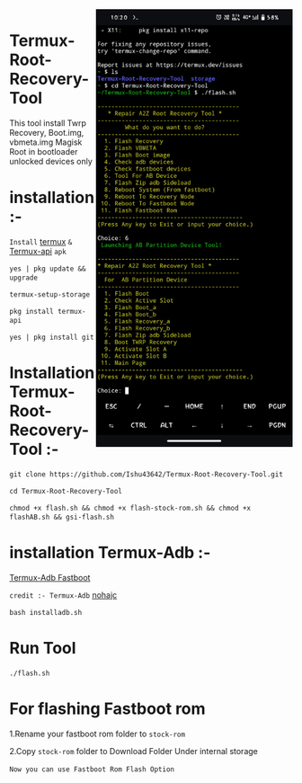 <img align="right" src="TRRT.jpg" width="350" alt="Termux Root Recovery Tool">

# Termux-Root-Recovery-Tool
This tool install Twrp Recovery, Boot.img, vbmeta.img Magisk Root in bootloader unlocked devices only

# installation :- 

```Install``` [termux](https://f-droid.org/repo/com.termux_118.apk) ```&``` [Termux-api](https://f-droid.org/repo/com.termux.api_51.apk) ```apk```
```console
yes | pkg update && upgrade
```
```console
termux-setup-storage
```
```console
pkg install termux-api
```
```console
yes | pkg install git
```

# Installation Termux-Root-Recovery-Tool :-

```console
git clone https://github.com/Ishu43642/Termux-Root-Recovery-Tool.git
```

```console
cd Termux-Root-Recovery-Tool
```
```console
chmod +x flash.sh && chmod +x flash-stock-rom.sh && chmod +x flashAB.sh && gsi-flash.sh
```
# installation Termux-Adb :-
[Termux-Adb Fastboot](https://github.com/nohajc/termux-adb) 

```credit :- Termux-Adb``` [nohajc](https://github.com/nohajc)

```console
bash installadb.sh
```

# Run Tool 

```console
./flash.sh
```

# For flashing Fastboot rom
1.Rename your fastboot rom folder to  ```stock-rom```

2.Copy ```stock-rom``` folder to  Download Folder Under internal storage 

 ```Now you can use Fastboot Rom Flash Option```
